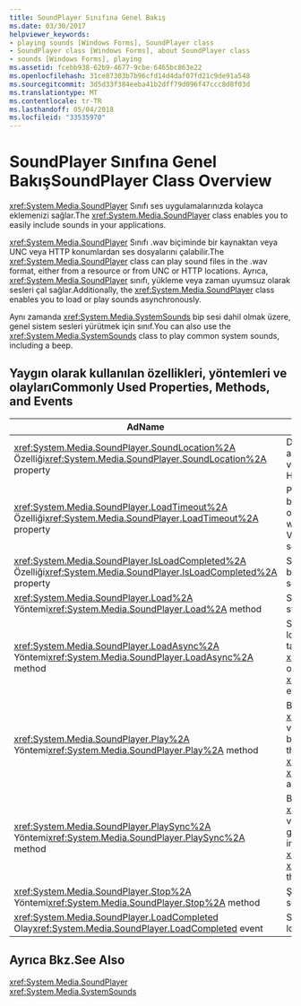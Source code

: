 ```yaml
---
title: SoundPlayer Sınıfına Genel Bakış
ms.date: 03/30/2017
helpviewer_keywords:
- playing sounds [Windows Forms], SoundPlayer class
- SoundPlayer class [Windows Forms], about SoundPlayer class
- sounds [Windows Forms], playing
ms.assetid: fcebb938-62b9-4677-9cbe-6465bc863e22
ms.openlocfilehash: 31ce87303b7b96cfd14d4daf07fd21c9de91a548
ms.sourcegitcommit: 3d5d33f384eeba41b2dff79d096f47ccc8d8f03d
ms.translationtype: MT
ms.contentlocale: tr-TR
ms.lasthandoff: 05/04/2018
ms.locfileid: "33535970"
---
```

# <a name="soundplayer-class-overview"></a><span data-ttu-id="c1740-102">SoundPlayer Sınıfına Genel Bakış</span><span class="sxs-lookup"><span data-stu-id="c1740-102">SoundPlayer Class Overview</span></span>
<span data-ttu-id="c1740-103"><xref:System.Media.SoundPlayer> Sınıfı ses uygulamalarınızda kolayca eklemenizi sağlar.</span><span class="sxs-lookup"><span data-stu-id="c1740-103">The <xref:System.Media.SoundPlayer> class enables you to easily include sounds in your applications.</span></span>  
  
 <span data-ttu-id="c1740-104"><xref:System.Media.SoundPlayer> Sınıfı .wav biçiminde bir kaynaktan veya UNC veya HTTP konumlardan ses dosyalarını çalabilir.</span><span class="sxs-lookup"><span data-stu-id="c1740-104">The <xref:System.Media.SoundPlayer> class can play sound files in the .wav format, either from a resource or from UNC or HTTP locations.</span></span> <span data-ttu-id="c1740-105">Ayrıca, <xref:System.Media.SoundPlayer> sınıfı, yükleme veya zaman uyumsuz olarak sesleri çal sağlar.</span><span class="sxs-lookup"><span data-stu-id="c1740-105">Additionally, the <xref:System.Media.SoundPlayer> class enables you to load or play sounds asynchronously.</span></span>  
  
 <span data-ttu-id="c1740-106">Aynı zamanda <xref:System.Media.SystemSounds> bip sesi dahil olmak üzere, genel sistem sesleri yürütmek için sınıf.</span><span class="sxs-lookup"><span data-stu-id="c1740-106">You can also use the <xref:System.Media.SystemSounds> class to play common system sounds, including a beep.</span></span>  
  
## <a name="commonly-used-properties-methods-and-events"></a><span data-ttu-id="c1740-107">Yaygın olarak kullanılan özellikleri, yöntemleri ve olayları</span><span class="sxs-lookup"><span data-stu-id="c1740-107">Commonly Used Properties, Methods, and Events</span></span>  
  
|<span data-ttu-id="c1740-108">Ad</span><span class="sxs-lookup"><span data-stu-id="c1740-108">Name</span></span>|<span data-ttu-id="c1740-109">Açıklama</span><span class="sxs-lookup"><span data-stu-id="c1740-109">Description</span></span>|  
|----------|-----------------|  
|<span data-ttu-id="c1740-110"><xref:System.Media.SoundPlayer.SoundLocation%2A> Özelliği</span><span class="sxs-lookup"><span data-stu-id="c1740-110"><xref:System.Media.SoundPlayer.SoundLocation%2A> property</span></span>|<span data-ttu-id="c1740-111">Dosya yolu veya ses Web adresi.</span><span class="sxs-lookup"><span data-stu-id="c1740-111">The file path or Web address of the sound.</span></span> <span data-ttu-id="c1740-112">Kabul edilebilir değerler UNC veya HTTP olabilir.</span><span class="sxs-lookup"><span data-stu-id="c1740-112">Acceptable values can be UNC or HTTP.</span></span>|  
|<span data-ttu-id="c1740-113"><xref:System.Media.SoundPlayer.LoadTimeout%2A> Özelliği</span><span class="sxs-lookup"><span data-stu-id="c1740-113"><xref:System.Media.SoundPlayer.LoadTimeout%2A> property</span></span>|<span data-ttu-id="c1740-114">Programınızı ses kendisinden önce yüklemek için bekleyeceği milisaniye sayısını bir özel durum oluşturur.</span><span class="sxs-lookup"><span data-stu-id="c1740-114">The number of milliseconds your program will wait to load a sound before it throws an exception.</span></span> <span data-ttu-id="c1740-115">Varsayılan değer 10 saniyedir.</span><span class="sxs-lookup"><span data-stu-id="c1740-115">The default is 10 seconds.</span></span>|  
|<span data-ttu-id="c1740-116"><xref:System.Media.SoundPlayer.IsLoadCompleted%2A> Özelliği</span><span class="sxs-lookup"><span data-stu-id="c1740-116"><xref:System.Media.SoundPlayer.IsLoadCompleted%2A> property</span></span>|<span data-ttu-id="c1740-117">Ses yüklenmesini tamamladı olup olmadığını gösteren bir Boole değeri.</span><span class="sxs-lookup"><span data-stu-id="c1740-117">A Boolean value indicating whether the sound has finished loading.</span></span>|  
|<span data-ttu-id="c1740-118"><xref:System.Media.SoundPlayer.Load%2A> Yöntemi</span><span class="sxs-lookup"><span data-stu-id="c1740-118"><xref:System.Media.SoundPlayer.Load%2A> method</span></span>|<span data-ttu-id="c1740-119">Ses zaman uyumlu olarak yükler.</span><span class="sxs-lookup"><span data-stu-id="c1740-119">Loads a sound synchronously.</span></span>|  
|<span data-ttu-id="c1740-120"><xref:System.Media.SoundPlayer.LoadAsync%2A> Yöntemi</span><span class="sxs-lookup"><span data-stu-id="c1740-120"><xref:System.Media.SoundPlayer.LoadAsync%2A> method</span></span>|<span data-ttu-id="c1740-121">Ses zaman uyumsuz olarak yüklemeye başlar.</span><span class="sxs-lookup"><span data-stu-id="c1740-121">Begins to load a sound asynchronously.</span></span> <span data-ttu-id="c1740-122">Yükleme tamamlandığında, başlatır <xref:System.Media.SoundPlayer.OnLoadCompleted%2A> olay.</span><span class="sxs-lookup"><span data-stu-id="c1740-122">When loading is complete, it raises the <xref:System.Media.SoundPlayer.OnLoadCompleted%2A> event.</span></span>|  
|<span data-ttu-id="c1740-123"><xref:System.Media.SoundPlayer.Play%2A> Yöntemi</span><span class="sxs-lookup"><span data-stu-id="c1740-123"><xref:System.Media.SoundPlayer.Play%2A> method</span></span>|<span data-ttu-id="c1740-124">Belirtilen ses çalar <xref:System.Media.SoundPlayer.SoundLocation%2A> veya <xref:System.Media.SoundPlayer.Stream%2A> yeni bir iş parçacığı bir özellik.</span><span class="sxs-lookup"><span data-stu-id="c1740-124">Plays the sound specified in the <xref:System.Media.SoundPlayer.SoundLocation%2A> or <xref:System.Media.SoundPlayer.Stream%2A> property in a new thread.</span></span>|  
|<span data-ttu-id="c1740-125"><xref:System.Media.SoundPlayer.PlaySync%2A> Yöntemi</span><span class="sxs-lookup"><span data-stu-id="c1740-125"><xref:System.Media.SoundPlayer.PlaySync%2A> method</span></span>|<span data-ttu-id="c1740-126">Belirtilen ses çalar <xref:System.Media.SoundPlayer.SoundLocation%2A> veya <xref:System.Media.SoundPlayer.Stream%2A> geçerli iş parçacığının özelliği.</span><span class="sxs-lookup"><span data-stu-id="c1740-126">Plays the sound specified in the <xref:System.Media.SoundPlayer.SoundLocation%2A> or <xref:System.Media.SoundPlayer.Stream%2A> property in the current thread.</span></span>|  
|<span data-ttu-id="c1740-127"><xref:System.Media.SoundPlayer.Stop%2A> Yöntemi</span><span class="sxs-lookup"><span data-stu-id="c1740-127"><xref:System.Media.SoundPlayer.Stop%2A> method</span></span>|<span data-ttu-id="c1740-128">Şu anda yürütülen herhangi bir sesi durdurur.</span><span class="sxs-lookup"><span data-stu-id="c1740-128">Stops any sound currently playing.</span></span>|  
|<span data-ttu-id="c1740-129"><xref:System.Media.SoundPlayer.LoadCompleted> Olay</span><span class="sxs-lookup"><span data-stu-id="c1740-129"><xref:System.Media.SoundPlayer.LoadCompleted> event</span></span>|<span data-ttu-id="c1740-130">Ses yük denendikten sonra oluşturulur.</span><span class="sxs-lookup"><span data-stu-id="c1740-130">Raised after the load of a sound is attempted.</span></span>|  
  
## <a name="see-also"></a><span data-ttu-id="c1740-131">Ayrıca Bkz.</span><span class="sxs-lookup"><span data-stu-id="c1740-131">See Also</span></span>  
 <xref:System.Media.SoundPlayer>  
 <xref:System.Media.SystemSounds>
